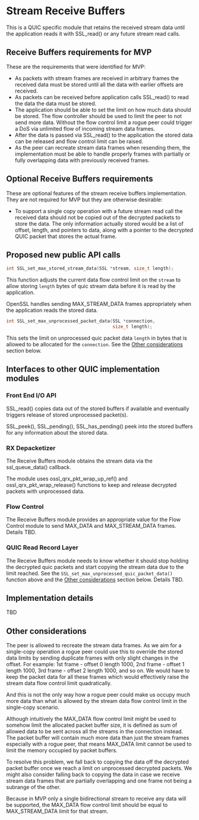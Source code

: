 Stream Receive Buffers
======================

This is a QUIC specific module that retains the received stream data
until the application reads it with SSL_read() or any future stream read
calls.

Receive Buffers requirements for MVP
------------------------------------

These are the requirements that were identified for MVP:

- As packets with stream frames are received in arbitrary frames the
  received data must be stored until all the data with earlier offsets
  are received.
- As packets can be received before application calls SSL_read() to read
  the data the data must be stored.
- The application should be able to set the limit on how much data should
  be stored. The flow controller should be used to limit the peer to not send
  more data. Without the flow control limit a rogue peer could trigger
  a DoS via unlimited flow of incoming stream data frames.
- After the data is passed via SSL_read() to the application the stored
  data can be released and flow control limit can be raised.
- As the peer can recreate stream data frames when resending them, the
  implementation must be able to handle properly frames with partially
  or fully overlapping data with previously received frames.

Optional Receive Buffers requirements
-------------------------------------

These are optional features of the stream receive buffers implementation.
They are not required for MVP but they are otherwise desirable:

- To support a single copy operation with a future stream read call
  the received data should not be copied out of the decrypted packets to
  store the data. The only information actually stored would be a list
  of offset, length, and pointers to data, along with a pointer to the
  decrypted QUIC packet that stores the actual frame.

Proposed new public API calls
-----------------------------

```C
int SSL_set_max_stored_stream_data(SSL *stream, size_t length);
```

This function adjusts the current data flow control limit on the `stream`
to allow storing `length` bytes of quic stream data before it is read by
the application.

OpenSSL handles sending MAX_STREAM_DATA frames appropriately when the
application reads the stored data.

```C
int SSL_set_max_unprocessed_packet_data(SSL *connection,
                                        size_t length);
```

This sets the limit on unprocessed quic packet data `length` in bytes that
is allowed to be allocated for the `connection`.
See the [Other considerations](#other-considerations) section below.

Interfaces to other QUIC implementation modules
-----------------------------------------------

### Front End I/O API

SSL_read() copies data out of the stored buffers if available and
eventually triggers release of stored unprocessed packet(s).

SSL_peek(), SSL_pending(), SSL_has_pending() peek into the stored
buffers for any information about the stored data.

### RX Depacketizer

The Receive Buffers module obtains the stream data via the ssl_queue_data()
callback.

The module uses ossl_qrx_pkt_wrap_up_ref() and ossl_qrx_pkt_wrap_release()
functions to keep and release decrypted packets with unprocessed data.

### Flow Control

The Receive Buffers module provides an appropriate value for the Flow
Control module to send MAX_DATA and MAX_STREAM_DATA frames. Details
TBD.

### QUIC Read Record Layer

The Receive Buffers module needs to know whether it should stop holding
the decrypted quic packets and start copying the stream data due to
the limit reached. See the `SSL_set_max_unprocessed_quic_packet_data()`
function above and the [Other considerations](#other-considerations) section
below. Details TBD.

Implementation details
----------------------

TBD

Other considerations
--------------------

The peer is allowed to recreate the stream data frames. As we aim for
a single-copy operation a rogue peer could use this to override the stored
data limits by sending duplicate frames with only slight changes in the
offset. For example: 1st frame - offset 0 length 1000, 2nd frame -
offset 1 length 1000, 3rd frame - offset 2 length 1000, and so on. We
would have to keep the packet data for all these frames which would
effectively raise the stream data flow control limit quadratically.

And this is not the only way how a rogue peer could make us occupy much
more data than what is allowed by the stream data flow control limit
in the single-copy scenario.

Although intuitively the MAX_DATA flow control limit might be used to
somehow limit the allocated packet buffer size, it is defined as sum
of allowed data to be sent across all the streams in the connection instead.
The packet buffer will contain much more data than just the stream frames
especially with a rogue peer, that means MAX_DATA limit cannot be used
to limit the memory occupied by packet buffers.

To resolve this problem, we fall back to copying the data off the
decrypted packet buffer once we reach a limit on unprocessed decrypted
packets. We might also consider falling back to copying the data in case
we receive stream data frames that are partially overlapping and one frame
not being a subrange of the other.

Because in MVP only a single bidirectional stream to receive
any data will be supported, the MAX_DATA flow control limit should be equal
to MAX_STREAM_DATA limit for that stream.
